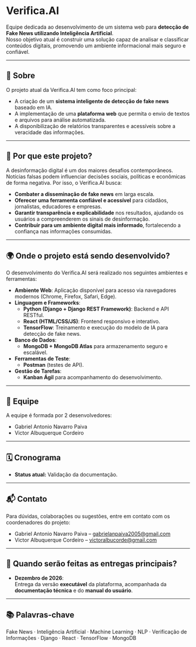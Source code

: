 # Verifica.AI

Equipe dedicada ao desenvolvimento de um sistema web para **detecção de Fake News utilizando Inteligência Artificial**.  
Nosso objetivo atual é construir uma solução capaz de analisar e classificar conteúdos digitais, promovendo um ambiente informacional mais seguro e confiável.

---

## 📌 Sobre

O projeto atual da Verifica.AI tem como foco principal:

- A criação de um **sistema inteligente de detecção de fake news** baseado em IA.   
- A implementação de uma **plataforma web** que permita o envio de textos e arquivos para análise automatizada.  
- A disponibilização de relatórios transparentes e acessíveis sobre a veracidade das informações.  

---

## 🎯 Por que este projeto?

A desinformação digital é um dos maiores desafios contemporâneos. Notícias falsas podem influenciar decisões sociais, políticas e econômicas de forma negativa. Por isso, o Verifica.AI busca:

- **Combater a disseminação de fake news** em larga escala.  
- **Oferecer uma ferramenta confiável e acessível** para cidadãos, jornalistas, educadores e empresas.  
- **Garantir transparência e explicabilidade** nos resultados, ajudando os usuários a compreenderem os sinais de desinformação.  
- **Contribuir para um ambiente digital mais informado**, fortalecendo a confiança nas informações consumidas.  

---

## 🌍 Onde o projeto está sendo desenvolvido?

O desenvolvimento do Verifica.AI será realizado nos seguintes ambientes e ferramentas:

- **Ambiente Web**: Aplicação disponível para acesso via navegadores modernos (Chrome, Firefox, Safari, Edge).  
- **Linguagem e Frameworks**:  
  - **Python (Django + Django REST Framework)**: Backend e API RESTful.  
  - **React (HTML/CSS/JS)**: Frontend responsivo e interativo.  
  - **TensorFlow**: Treinamento e execução do modelo de IA para detecção de fake news.  
- **Banco de Dados**:  
  - **MongoDB + MongoDB Atlas** para armazenamento seguro e escalável.  
- **Ferramentas de Teste**:  
  - **Postman** (testes de API).  
- **Gestão de Tarefas**:  
  - **Kanban Ágil** para acompanhamento do desenvolvimento.  

---

## 👥 Equipe

A equipe é formada por 2 desenvolvedores:

- Gabriel Antonio Navarro Paiva  
- Victor Albuquerque Cordeiro  

---

## 🗓️ Cronograma

- **Status atual:** Validação da documentação.  

---

## 📬 Contato

Para dúvidas, colaborações ou sugestões, entre em contato com os coordenadores do projeto:

- Gabriel Antonio Navarro Paiva – [gabrielanpaiva2005@gmail.com](mailto:gabrielanpaiva2005@gmail.com)  
- Victor Albuquerque Cordeiro – [victoralbucorde@gmail.com](mailto:victoralbucorde@gmail.com)  

---

## 📅 Quando serão feitas as entregas principais?

- **Dezembro de 2026**:  
  Entrega da versão **executável** da plataforma, acompanhada da **documentação técnica** e do **manual do usuário**.  

---

## 📚 Palavras-chave

Fake News · Inteligência Artificial · Machine Learning · NLP · Verificação de Informações · Django · React · TensorFlow · MongoDB
